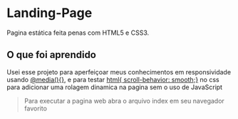 # Landing-Page
Pagina estática feita penas com HTML5 e CSS3.

## O que foi aprendido
Usei esse projeto para aperfeiçoar meus conhecimentos em responsividade usando [@media(){}](https://www.w3schools.com/cssref/css3_pr_mediaquery.asp), e para testar [html{ scroll-behavior: smooth;}](https://www.w3schools.com/cssref/pr_scroll-behavior.asp) no css para adicionar uma rolagem dinamica na pagina sem o uso de JavaScript
>Para executar a pagina web abra o arquivo index em seu navegador favorito 
